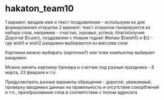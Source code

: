 # hakaton_team10

1 вариант: вводим имя  и текст поздравления - используем их для формирования открытки
2 вариант: текст открытки генерируется из набора слов, например - счастья, зоровья, успеха, благополучия
Дорогой ${user}, поздравляю с Новым годом!
Желаю ${wish1} и ${} - где wish1 и wish2 рандомно выбираются из массива слов

Картинки можно выбирать (карточки?) или тоже компьютер выбирает рандомно

Можно менять картинку баннера и счетчик под разные праздники - 8 марта, 23 февраля и т.п.

Предусмотреть разные варианты обращения - дорогой, уважаемый, проверку вводимых данных на правильность и отсутствие сокорблений и т.п., преобразование слов в соответствии с полом адресата 
